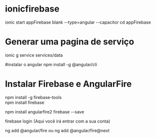 # ionicfirebase
ionic start appFirebase blank --type=angular --capacitor
cd appFirebase

# Generar uma pagina de serviço
ionic g service services/data

#instalar o angular
npm install -g @angular/cli

# Instalar Firebase e AngularFire

npm install -g firebase-tools  
npm install firebase

npm install angularfire2 firebase --save  

firebase login    (Aqui você irá entrar com a sua conta)
           
ng add @angular/fire ou ng add @angular/fire@next
